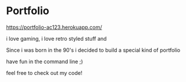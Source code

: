 # Portfolio

https://portfolio-ac123.herokuapp.com/

i love gaming, i love retro styled stuff and

Since i was born in the 90's i decided to build a special kind of portfolio

have fun in the command line ;)

feel free to check out my code!
